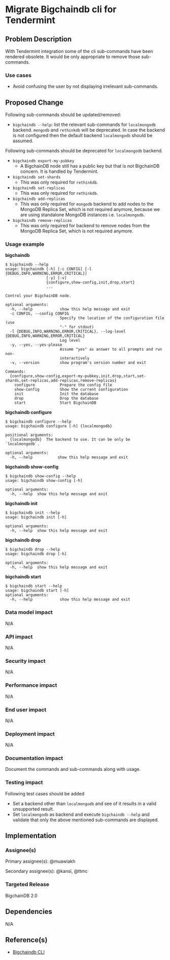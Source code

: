 <!---
Copyright BigchainDB GmbH and BigchainDB contributors
SPDX-License-Identifier: (Apache-2.0 AND CC-BY-4.0)
Code is Apache-2.0 and docs are CC-BY-4.0
--->

# Migrate Bigchaindb cli for Tendermint

## Problem Description
With Tendermint integration some of the cli sub-commands have been rendered obsolete. It would be only appropriate to remove those sub-commands.

### Use cases
- Avoid confusing the user by not displaying irrelevant sub-commands.


## Proposed Change
Following sub-commands should be updated/removed:

- `bigchaindb --help`: list the relevant sub-commands for `localmongodb` backend.
`mongodb` and `rethinkdb` will be deprecated.
In case the backend is not configured then the default backend `localmongodb` should be assumed.

Following sub-commands should be deprecated for `localmongodb` backend.

- `bigchaindb export-my-pubkey`
  - A BigchainDB node still has a public key but that is not BigchainDB concern. It is handled by Tendermint.
- `bigchaindb set-shards`
  - This was only required for `rethinkdb`.
- `bigchaindb set-replicas`
  - This was only required for `rethinkdb`.
- `bigchaindb add-replicas`
  - This was only required for `mongodb` backend to add nodes to the MongoDB Replica Set, which is not required anymore,
    because we are using standalone MongoDB instances i.e. `localmongodb`.
- `bigchaindb remove-replicas`
  - This was only required for backend to remove nodes from the MongoDB Replica Set, which is not required anymore.

### Usage example
**bigchaindb**

```
$ bigchaindb --help
usage: bigchaindb [-h] [-c CONFIG] [-l {DEBUG,INFO,WARNING,ERROR,CRITICAL}]
                  [-y] [-v]
                  {configure,show-config,init,drop,start}
                  ...

Control your BigchainDB node.

optional arguments:
  -h, --help            show this help message and exit
  -c CONFIG, --config CONFIG
                        Specify the location of the configuration file (use
                        "-" for stdout)
  -l {DEBUG,INFO,WARNING,ERROR,CRITICAL}, --log-level {DEBUG,INFO,WARNING,ERROR,CRITICAL}
                        Log level
  -y, --yes, --yes-please
                        Assume "yes" as answer to all prompts and run non-
                        interactively
  -v, --version         show program's version number and exit

Commands:
  {configure,show-config,export-my-pubkey,init,drop,start,set-shards,set-replicas,add-replicas,remove-replicas}
    configure           Prepare the config file
    show-config         Show the current configuration
    init                Init the database
    drop                Drop the database
    start               Start BigchainDB
```

**bigchaindb configure**

```
$ bigchaindb configure --help
usage: bigchaindb configure [-h] {localmongodb}

positional arguments:
  {localmongodb}  The backend to use. It can be only be `localmongodb`.

optional arguments:
  -h, --help           show this help message and exit
```

**bigchaindb show-config**

```
$ bigchaindb show-config --help
usage: bigchaindb show-config [-h]

optional arguments:
  -h, --help  show this help message and exit
```

**bigchaindb init**

```
$ bigchaindb init --help
usage: bigchaindb init [-h]

optional arguments:
  -h, --help  show this help message and exit
```

**bigchaindb drop**

```
$ bigchaindb drop --help
usage: bigchaindb drop [-h]

optional arguments:
  -h, --help  show this help message and exit
```

**bigchaindb start**

```
$ bigchaindb start --help
usage: bigchaindb start [-h]
optional arguments:
  -h, --help            show this help message and exit
```

### Data model impact
N/A

### API impact
N/A

### Security impact
N/A

### Performance impact
N/A

### End user impact
N/A

### Deployment impact
N/A

### Documentation impact
Document the commands and sub-commands along with usage.


### Testing impact
Following test cases should be added
- Set a backend other than `localmongodb` and see of it results in a valid unsupported
  result.
- Set `localmongodb` as backend and execute `bigchaindb --help` and validate that only the above
  mentioned sub-commands are displayed.


## Implementation

### Assignee(s)
Primary assignee(s): @muawiakh

Secondary assignee(s): @kansi, @ttmc

### Targeted Release
BigchainDB 2.0


## Dependencies
N/A


## Reference(s)
* [Bigchaindb CLI](https://docs.bigchaindb.com/projects/server/en/latest/server-reference/bigchaindb-cli.html)
